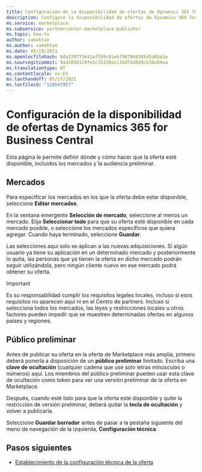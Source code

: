 ```yaml
---
title: Configuración de la disponibilidad de ofertas de Dynamics 365 for Business Central en Microsoft AppSource (Azure Marketplace)
description: Configure la disponibilidad de ofertas de Dynamics 365 for Business Central en Microsoft AppSource (Azure Marketplace).
ms.service: marketplace
ms.subservice: partnercenter-marketplace-publisher
ms.topic: how-to
author: vamahtan
ms.author: vamahtan
ms.date: 05/19/2021
ms.openlocfilehash: bda339775641af599c81ebf9878b6505a5a05a1e
ms.sourcegitcommit: 9ad20581c9fe2c35339acc34d74d0d9cb38eb9aa
ms.translationtype: HT
ms.contentlocale: es-ES
ms.lasthandoff: 05/27/2021
ms.locfileid: "110547957"
---
```

# <a name="configure-dynamics-365-for-business-central-offer-availability"></a>Configuración de la disponibilidad de ofertas de Dynamics 365 for Business Central

Esta página le permite definir dónde y cómo hacer que la oferta esté disponible, incluidos los mercados y la audiencia preliminar.

## <a name="markets"></a>Mercados

Para especificar los mercados en los que la oferta debe estar disponible, seleccione **Editar mercados**.

En la ventana emergente **Selección de mercado**, seleccione al menos un mercado. Elija **Seleccionar todo** para que su oferta esté disponible en cada mercado posible, o seleccione los mercados específicos que quiera agregar. Cuando haya terminado, seleccione **Guardar**.

Las selecciones aquí solo se aplican a las nuevas adquisiciones. Si algún usuario ya tiene su aplicación en un determinado mercado y posteriormente lo quita, las personas que ya tienen la oferta en dicho mercado podrán seguir utilizándola, pero ningún cliente nuevo en ese mercado podrá obtener su oferta.

> [!IMPORTANT]
> Es su responsabilidad cumplir los requisitos legales locales, incluso si esos requisitos no aparecen aquí ni en el Centro de partners. Incluso si selecciona todos los mercados, las leyes y restricciones locales u otros factores pueden impedir que se muestren determinadas ofertas en algunos países y regiones.

## <a name="preview-audience"></a>Público preliminar

Antes de publicar su oferta en la oferta de Marketplace más amplia, primero deberá ponerla a disposición de un **público preliminar** limitado. Escriba una **clave de ocultación** (cualquier cadena que use solo letras minúsculas o números) aquí. Los miembros del público preliminar pueden usar esta clave de ocultación como token para ver una versión preliminar de la oferta en Marketplace.

Después, cuando esté listo para que la oferta esté disponible y quite la restricción de versión preliminar, deberá quitar la **tecla de ocultación** y volver a publicarla.

Seleccione **Guardar borrador** antes de pasar a la pestaña siguiente del menú de navegación de la izquierda, **Configuración técnica**.

## <a name="next-steps"></a>Pasos siguientes

- [Establecimiento de la configuración técnica de la oferta](dynamics-365-business-central-technical-configuration.md)
